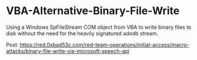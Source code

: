 # VBA-Alternative-Binary-File-Write
Using a Windows SpFileStream COM object from VBA to write binary files to disk without the need for the heavily signatured adodb stream.

Post: https://red.0xbad53c.com/red-team-operations/initial-access/macro-attacks/binary-file-write-via-microsoft-speech-api
